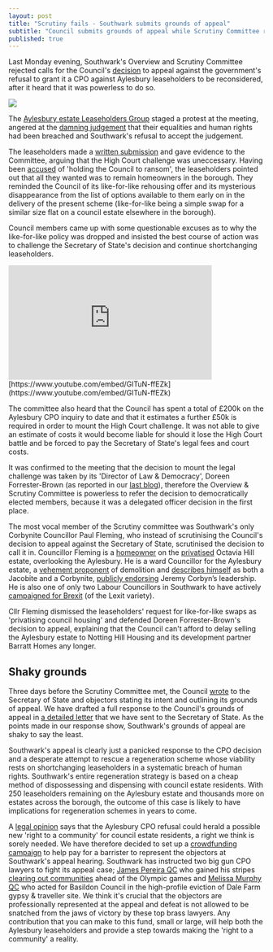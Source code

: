 ```yaml
---
layout: post
title: "Scrutiny fails - Southwark submits grounds of appeal"
subtitle: "Council submits grounds of appeal while Scrutiny Committee rejects call for legal challenge to be reconsidered"
published: true 
---
```

Last Monday evening, Southwark's Overview and Scrutiny Committee rejected calls for the Council's [decision](http://35percent.org/2016-09-26-council-appeals-aylesbury-cpo-decision/) to appeal against the government's refusal to grant it a CPO against Aylesbury leaseholders to be reconsidered, after it heard that it was powerless to do so.

![](http://35percent.org/img/oscprotest.jpg)

The [Aylesbury estate Leaseholders Group](http://halag.wordpress.com) staged a protest at the meeting, angered at the [damning judgement](http://35percent.org/2016-09-18-aylesbury-compulsory-purchase-order-rejected/) that their equalities and human rights had been breached and Southwark's refusal to accept the judgement. 

The leaseholders made a [written submission](https://halag.files.wordpress.com/2016/10/oscdeputation_10102016.pdf) and gave evidence to the Committee, arguing that the High Court challenge was uneccessary. Having been [accused](http://www.southwarknews.co.uk/news/aylesbury-plan-face-scrutiny/) of 'holding the Council to ransom', the leaseholders pointed out that all they wanted was to remain homeowners in the borough. They reminded the Council of its like-for-like rehousing offer and its mysterious disappearance from the list of options available to them early on in the delivery of the present scheme (like-for-like being a simple swap for a similar size flat on a council estate elsewhere in the borough).  

Council members came up with some questionable excuses as to why the like-for-like policy was dropped and insisted the best course of action was to challenge the Secretary of State's decision and continue shortchanging leaseholders.   

<iframe width="400" height="225" src="https://www.youtube.com/embed/GlTuN-ffEZk" frameborder="0" allowfullscreen></iframe>
[https://www.youtube.com/embed/GlTuN-ffEZk](https://www.youtube.com/embed/GlTuN-ffEZk)

The committee also heard that the Council has spent a total of £200k on the Aylesbury CPO inquiry to date and that it estimates a further £50k is required in order to mount the High Court challenge. It was not able to give an estimate of costs it would become liable for should it lose the High Court battle and be forced to pay the Secretary of State's legal fees and court costs. 

It was confirmed to the meeting that the decision to mount the legal challenge was taken by its 'Director of Law & Democracy', Doreen Forrester-Brown (as reported in our [last blog](http://35percent.org/2016-10-10-aylesbury-cpo-challenge-called-in/)), therefore the Overview & Scrutiny Committee is powerless to refer the decision to democratically elected members, because it was a delegated officer decision in the first place. 

The most vocal member of the Scrutiny committee was Southwark's only Corbynite Councillor Paul Fleming, who instead of scrutinising the Council's decision to appeal against the Secretary of State, scrutinised the decision to call it in. Councillor Fleming is a [homeowner](http://35percent.org/img/LR_163MerrowSt.pdf) on the [privatised](https://www.theguardian.com/society/2006/jan/18/keyworkerhousing.communities) Octavia Hill estate, overlooking the Aylesbury. He is a ward Councillor for the Aylesbury estate, a [vehement proponent](http://pwfpwfpwf.blogspot.co.uk/2015/03/the-aylesbury-estate-utopia-when.html) of demolition and [describes himself](http://pwfpwfpwf.blogspot.co.uk/2016/06/why-i-have-no-choice-but-to-keepcorbyn.html) as both a Jacobite and a Corbynite, [publicly endorsing](http://www.london-se1.co.uk/news/view/8825) Jeremy Corbyn’s leadership. He is also one of only two Labour Councillors in Southwark to have actively [campaigned for Brexit](http://pwfpwfpwf.blogspot.co.uk/2016/04/brexit-constructive-case-to-leave.html) (of the Lexit variety).
  
Cllr Fleming dismissed the leaseholders' request for like-for-like swaps as 'privatising council housing' and defended Doreen Forrester-Brown's decision to appeal, explaining that the Council can't afford to delay selling the Aylesbury estate to Notting Hill Housing and its development partner Barratt Homes any longer.

## Shaky grounds
Three days before the Scrutiny Committee met, the Council [wrote](http://35percent.org/img/20161007_Secretary_of_State_Aylesbury_CPO.pdf) to the Secretary of State and objectors stating its intent and outlining its grounds of appeal. We have drafted a full response to the Council's grounds of appeal in [a detailed letter](http://35percent.org/img/SoSletter17102016.pdf) that we have sent to the Secretary of State. As the points made in our response show, Southwark's grounds of appeal are shaky to say the least.

Southwark's appeal is clearly just a panicked response to the CPO decision and a desperate attempt to rescue a regeneration scheme whose viability rests on shortchanging leaseholders in a systematic breach of human rights. Southwark's entire regeneration strategy is based on a cheap method of dispossessing and dispensing with council estate residents. With 250 leaseholders remaining on the Aylesbury estate and thousands more on estates across the borough, the outcome of this case is likely to have implications for regeneration schemes in years to come. 

A [legal opinion](http://hsfnotes.com/realestatedevelopment/2016/09/28/a-new-right-to-a-community-decision-by-the-secretary-of-state-not-to-confirm-the-cpo-for-aylesbury-estate/) says that the Aylesbury CPO refusal could herald a possible new 'right to a community' for council estate residents, a right we think is sorely needed. We have therefore decided to set up a [crowdfunding campaign](https://www.gofundme.com/aylesbury-the-right-to-a-community-2uefgf2s) to help pay for a barrister to represent the objectors at Southwark's appeal hearing. Southwark has instructed two big gun CPO lawyers to fight its appeal case; [James Pereira QC](https://www.ftbchambers.co.uk/barristers/james-pereira-qc) who gained his stripes [clearing out communities](https://www.theguardian.com/uk/2008/jun/02/olympics2012) ahead of the Olympic games and [Melissa Murphy QC](https://www.ftbchambers.co.uk/barristers/melissa-murphy) who acted for Basildon Council in the high-profile eviction of Dale Farm gypsy & traveller site. We think it's crucial that the objectors are professionally represented at the appeal and defeat is not allowed to be snatched from the jaws of victory by these top brass lawyers. Any contribution that you can make to this fund, small or large, will help both the Aylesbury leaseholders and provide a step towards making the 'right to a community' a reality. 
